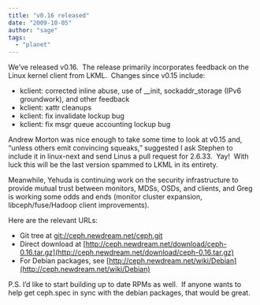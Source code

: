 ```yaml
---
title: "v0.16 released"
date: "2009-10-05"
author: "sage"
tags: 
  - "planet"
---
```


We’ve released v0.16.  The release primarily incorporates feedback on the Linux kernel client from LKML.  Changes since v0.15 include:

- kclient: corrected inline abuse, use of \_\_init, sockaddr\_storage (IPv6 groundwork), and other feedback
- kclient: xattr cleanups
- kclient: fix invalidate lockup bug
- kclient: fix msgr queue accounting lockup bug

Andrew Morton was nice enough to take some time to look at v0.15 and, “unless others emit convincing squeaks,” suggested I ask Stephen to include it in linux-next and send Linus a pull request for 2.6.33.  Yay!  With luck this will be the last version spammed to LKML in its entirety.

Meanwhile, Yehuda is continuing work on the security infrastructure to provide mutual trust between monitors, MDSs, OSDs, and clients, and Greg is working some odds and ends (monitor cluster expansion, libceph/fuse/Hadoop client improvements).

Here are the relevant URLs:

- Git tree at [git://ceph.newdream.net/ceph.git](git://ceph.newdream.net/ceph.git)
- Direct download at [http://ceph.newdream.net/download/ceph-0.16.tar.gz](http://ceph.newdream.net/download/ceph-0.16.tar.gz)
- For Debian packages, see [http://ceph.newdream.net/wiki/Debian](http://ceph.newdream.net/wiki/Debian)

P.S. I’d like to start building up to date RPMs as well.  If anyone wants to help get ceph.spec in sync with the debian packages, that would be great.

